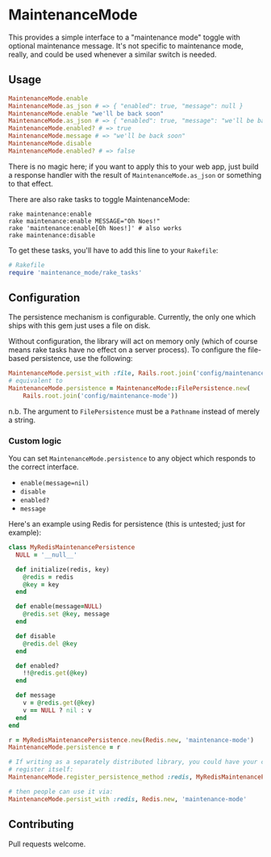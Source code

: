 # MaintenanceMode

This provides a simple interface to a "maintenance mode" toggle with optional
maintenance message. It's not specific to maintenance mode, really, and could be
used whenever a similar switch is needed.

## Usage

```ruby
MaintenanceMode.enable
MaintenanceMode.as_json # => { "enabled": true, "message": null }
MaintenanceMode.enable "we'll be back soon"
MaintenanceMode.as_json # => { "enabled": true, "message": "we'll be back soon" }
MaintenanceMode.enabled? # => true
MaintenanceMode.message # => "we'll be back soon"
MaintenanceMode.disable
MaintenanceMode.enabled? # => false
```

There is no magic here; if you want to apply this to your web app, just build a
response handler with the result of `MaintenanceMode.as_json` or something to
that effect.

There are also rake tasks to toggle MaintenanceMode:

```shell
rake maintenance:enable
rake maintenance:enable MESSAGE="Oh Noes!"
rake 'maintenance:enable[Oh Noes!]' # also works
rake maintenance:disable
```

To get these tasks, you'll have to add this line to your `Rakefile`:

```ruby
# Rakefile
require 'maintenance_mode/rake_tasks'
```

## Configuration

The persistence mechanism is configurable. Currently, the only one which ships with this gem just uses a file on disk.

Without configuration, the library will act on memory only (which of course means rake tasks have no effect on a server process). To configure the file-based persistence, use the following:

```ruby
MaintenanceMode.persist_with :file, Rails.root.join('config/maintenance-mode')
# equivalent to
MaintenanceMode.persistence = MaintenanceMode::FilePersistence.new(
    Rails.root.join('config/maintenance-mode'))
```

n.b. The argument to `FilePersistence` must be a `Pathname` instead of merely a string.

### Custom logic

You can set `MaintenanceMode.persistence` to any object which responds to the
correct interface.

- `enable(message=nil)`
- `disable`
- `enabled?`
- `message`

Here's an example using Redis for persistence (this is untested; just for example):

```ruby
class MyRedisMaintenancePersistence
  NULL = '__null__'

  def initialize(redis, key)
    @redis = redis
    @key = key
  end

  def enable(message=NULL)
    @redis.set @key, message
  end

  def disable
    @redis.del @key
  end

  def enabled?
    !!@redis.get(@key)
  end

  def message
    v = @redis.get(@key)
    v == NULL ? nil : v
  end
end

r = MyRedisMaintenancePersistence.new(Redis.new, 'maintenance-mode')
MaintenanceMode.persistence = r

# If writing as a separately distributed library, you could have your code
# register itself:
MaintenanceMode.register_persistence_method :redis, MyRedisMaintenancePersistence

# then people can use it via:
MaintenanceMode.persist_with :redis, Redis.new, 'maintenance-mode'
```

## Contributing

Pull requests welcome.
